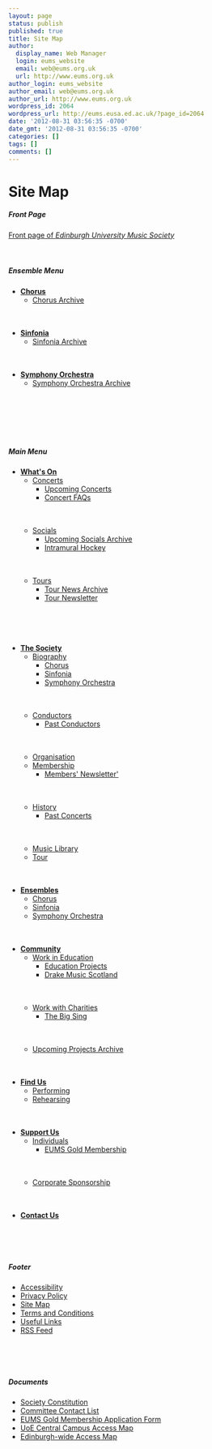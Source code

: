 ```yaml
---
layout: page
status: publish
published: true
title: Site Map
author:
  display_name: Web Manager
  login: eums_website
  email: web@eums.org.uk
  url: http://www.eums.org.uk
author_login: eums_website
author_email: web@eums.org.uk
author_url: http://www.eums.org.uk
wordpress_id: 2064
wordpress_url: http://eums.eusa.ed.ac.uk/?page_id=2064
date: '2012-08-31 03:56:35 -0700'
date_gmt: '2012-08-31 03:56:35 -0700'
categories: []
tags: []
comments: []
---
```

<div class="sitemap">
<div>
<h1>Site Map</h1></p>
<h5>Front Page</h5></p>
<div><a href="/">Front page of <em>Edinburgh University Music Society</em></a></div><br />
</div><br />
 </p>
<div>
<h5>Ensemble Menu</h5></p>
<div>
<ul>
<li><strong><a href="/society/biography/chorus/">Chorus</a></strong>
<ul>
<li><a href="/category/membership/chorus_news/">Chorus Archive</a></li><br />
</ul><br />
</li></p>
<li><strong><a href="/society/biography/sinfonia/">Sinfonia</a></strong>
<ul>
<li><a href="/category/membership/sinf_news/">Sinfonia Archive</a></li><br />
</ul><br />
</li></p>
<li><strong><a href="/society/biography/symphony/">Symphony Orchestra</a></strong>
<ul>
<li><a href="/category/membership/symph_news/">Symphony Orchestra Archive</a></li><br />
</ul><br />
</li><br />
</ul><br />
</div><br />
</div></p>
<div>
<h5>Main Menu</h5></p>
<div>
<ul>
<li><strong><a href="/events/">What's On</a></strong>
<ul>
<li><a href="/events/concerts/">Concerts</a>
<ul>
<li><a href="http://www.ticketsource.co.uk/eums">Upcoming Concerts</a></li>
<li><a href="/events/concerts/faq/">Concert FAQs</a></li><br />
</ul><br />
</li></p>
<li><a href="/events/socials/">Socials</a>
<ul>
<li><a href="/category/events/socials/">Upcoming Socials Archive</a></li>
<li><a href="/events/socials/hockey/">Intramural Hockey</a></li><br />
</ul><br />
</li></p>
<li><a href="/events/tours/">Tours</a>
<ul>
<li><a href="/category/news/tour/">Tour News Archive</a></li>
<li><a href="/society/membership/newsletter/">Tour Newsletter</a></li><br />
</ul><br />
</li><br />
</ul><br />
</li></p>
<li><strong><a href="/society/">The Society</a></strong>
<ul>
<li><a href="/society/biography/">Biography</a>
<ul>
<li><a href="/society/biography/chorus/">Chorus</a></li>
<li><a href="/society/biography/sinfonia/">Sinfonia</a></li>
<li><a href="/society/biography/symphony/">Symphony Orchestra</a></li><br />
</ul><br />
</li></p>
<li><a href="/society/conductors/">Conductors</a>
<ul>
<li><a href="/society/conductors/past-conductors/">Past Conductors</a></li><br />
</ul><br />
</li></p>
<li><a href="/society/organisation/">Organisation</a></li>
<li><a href="/society/membership/">Membership</a>
<ul>
<li><a href="/society/membership/newsletter/">Members' Newsletter'</a></li><br />
</ul><br />
</li></p>
<li><a href="/society/history/">History</a>
<ul>
<li><a href="/society/history/pastconcerts/">Past Concerts</a></li><br />
</ul><br />
</li></p>
<li><a href="/society/library/">Music Library</a></li>
<li><a href="/society/tours/">Tour</a></li><br />
</ul><br />
</li></p>
<li><strong><a href="/society/biography/">Ensembles</a></strong>
<ul>
<li><a href="/society/biography/chorus/">Chorus</a></li>
<li><a href="/society/biography/sinfonia/">Sinfonia</a></li>
<li><a href="/society/biography/symphony/">Symphony Orchestra</a></li><br />
</ul><br />
</li></p>
<li><strong><a href="/community/">Community</a></strong>
<ul>
<li><a href="/community/education/">Work in Education</a>
<ul>
<li><a href="/community/education/springproject/">Education Projects</a></li>
<li><a href="/community/education/drake/">Drake Music Scotland</a></li><br />
</ul><br />
</li></p>
<li><a href="/community/charity/">Work with Charities</a>
<ul>
<li><a href="/community/charity/bethanybigsing/">The Big Sing</a></li><br />
</ul><br />
</li></p>
<li><a href="/category/events/projects/">Upcoming Projects Archive</a></li><br />
</ul><br />
</li></p>
<li><strong><a href="/find/">Find Us</a></strong>
<ul>
<li><a href="/find/performance/">Performing</a></li>
<li><a href="/find/practice/">Rehearsing</a></li><br />
</ul><br />
</li></p>
<li><strong><a href="/support/">Support Us</a></strong>
<ul>
<li><a href="/support/individuals/">Individuals</a>
<ul>
<li><a href="/support/gold/">EUMS Gold Membership</a></li><br />
</ul><br />
</li></p>
<li><a href="/support/companies/">Corporate Sponsorship</a></li><br />
</ul><br />
</li></p>
<li><strong><a href="/contact/">Contact Us</a></strong></li><br />
</ul><br />
</div><br />
</div></p>
<div>
<h5>Footer</h5></p>
<div>
<ul>
<li><a href="/accessibility/">Accessibility</a></li>
<li><a href="/privacy/">Privacy Policy</a></li>
<li><a href="/sitemap/">Site Map</a></li>
<li><a href="/terms-and-conditions/">Terms and Conditions</a></li>
<li><a href="/links/">Useful Links</a></li>
<li><a href="/feed">RSS Feed</a></li><br />
</ul><br />
</div><br />
</div></p>
<div>
<h5>Documents</h5></p>
<div>
<ul>
<li><a href="/wp-content/uploads/files/constitution.pdf">Society Constitution</a></li>
<li><a href="/wp-content/uploads/files/committee.pdf">Committee Contact List</a></li>
<li><a href="/wp-content/uploads/files/eumsgold_applicationform.pdf">EUMS Gold Membership Application Form</a></li>
<li><a href="/wp-content/uploads/files/central_access.pdf">UoE Central Campus Access Map</a></li>
<li><a href="/wp-content/uploads/files/city-wide_access.pdf">Edinburgh-wide Access Map</a></li><br />
</ul><br />
</div><br />
</div><br />
</div></p>
